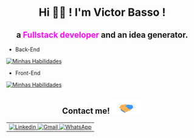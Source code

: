 
<div align="center">
   <h1  align="center">Hi 👋🏼 ! I'm Victor Basso ! </h1> 
  <h2  align="center">a <span style="color: magenta;">Fullstack developer</span> and an idea generator.</h2>
</div>

- Back-End

[![Minhas Habilidades](https://skillicons.dev/icons?i=git,github,nodejs,express,prisma,graphql,nest,vitest,postgres,docker,azure,aws,mongodb,mysql,linux,jest)](https://skillicons.dev)

- Front-End

[![Minhas Habilidades](https://skillicons.dev/icons?i=javascript,typescript,next,react,figma,css,html,photoshop)](https://skillicons.dev)


<div align="center">  
  
## <b> Contact me!</b><img src="https://github.com/0xAbdulKhalid/0xAbdulKhalid/raw/main/assets/mdImages/handshake.gif" width ="85">
<table align="center">
      <tr>
        <td>
          <div>
            <a href="https://www.linkedin.com/in/victor-basso-b3090a189/">
                <img src="https://img.shields.io/badge/LinkedIn-0077B5?style=for-the-badge&logo=linkedin&logoColor=white" alt="Linkedin">
            </a>
            <a href="mailto:victorbassodev@gmail.com">
                <img src="https://img.shields.io/badge/Gmail-D14836?style=for-the-badge&logo=gmail&logoColor=white" alt="Gmail">
            </a>
            <a href="https://api.whatsapp.com/send/?phone=5511999978633&text=Ol%C3%A1%21+Aqui+%C3%A9+o+Victor+Basso%2C+programador+fullstack+e+webdesigner.+Estou+dispon%C3%ADvel+para+conversar+sobre+seus+projetos+e+ideias+para+a+web.+Obrigado%21&type=phone_number&app_absent=0">
                <img src="https://img.shields.io/badge/WhatsApp-25D366?style=for-the-badge&logo=whatsapp&logoColor=white" alt="WhatsApp">
            </a>
        </div>
        </td>
      </tr>
    </table>
</div>

<br>
<div align="center">  

